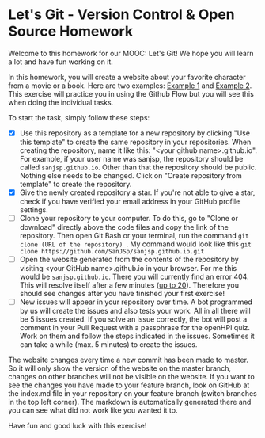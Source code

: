 # Let's Git - Version Control & Open Source Homework
Welcome to this homework for our MOOC: Let's Git! We hope you will learn a lot and have fun working on it.

In this homework, you will create a website about your favorite character from a movie or a book. Here are two examples: [Example 1](https://emski99.github.io/) and [Example 2](https://sanjsp.github.io/). This exercise will practice you in using the Github Flow but you will see this when doing the individual tasks.

 To start the task, simply follow these steps:

- [x] Use this repository as a template for a new repository by clicking "Use this template" to create the same repository in your repositories. When creating the repository, name it like this: "\<your github name\>.github.io". For example, if your user name was sanjsp, the repository should be called `sanjsp.github.io`. Other than that the repository should be public. Nothing else needs to be changed. Click on "Create repository from template" to create the repository.
- [x] Give the newly created repository a star. If you're not able to give a star, check if you have verified your email address in your GitHub profile settings.
- [ ] Clone your repository to your computer. To do this, go to "Clone or download" directly above the code files and copy the link of the repository. Then open Git Bash or your terminal, run the command ``git clone (URL of the repository) ``. My command would look like this ```git clone https://github.com/SanJSp/sanjsp.github.io.git```
- [ ] Open the website generated from the contents of the repository by visiting \<your GitHub name\>.github.io in your browser. For me this would be `sanjsp.github.io`. There you will currently find an error 404. This will resolve itself after a few minutes ([up to 20](https://help.github.com/en/github/working-with-github-pages/creating-a-github-pages-site)). Therefore you should see changes after you have finished your first exercise!
- [ ] New issues will appear in your repository over time. A bot programmed by us will create the issues and also tests your work. All in all there will be 5 issues created. If you solve an issue correctly, the bot will post a comment in your Pull Request with a passphrase for the openHPI quiz. Work on them and follow the steps indicated in the issues. Sometimes it can take a while (max. 5 minutes) to create the issues.

The website changes every time a new commit has been made to master. So it will only show the version of the website on the master branch, changes on other branches will not be visible on the website. If you want to see the changes you have made to your feature branch, look on GitHub at the index.md file in your repository on your feature branch (switch branches in the top left corner). The markdown is automatically generated there and you can see what did not work like you wanted it to.

Have fun and good luck with this exercise!
